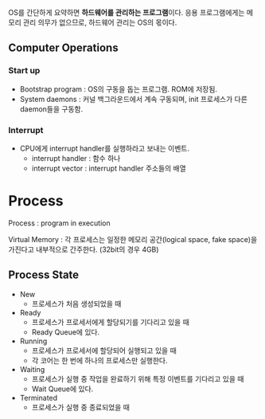 OS를 간단하게 요약하면 **하드웨어를 관리하는 프로그램**이다. 응용 프로그램에게는 메모리 관리 의무가 없으므로, 하드웨어 관리는 OS의 몫이다. 

## Computer Operations

### Start up
- Bootstrap program : OS의 구동을 돕는 프로그램. ROM에 저장됨.
- System daemons : 커널 백그라운드에서 계속 구동되며, init 프로세스가 다른 daemon들을 구동함.

### Interrupt
- CPU에게 interrupt handler를 실행하라고 보내는 이벤트.
    - interrupt handler : 함수 하나
    - interrupt vector : interrupt handler 주소들의 배열
  
# Process

Process : program in execution

Virtual Memory : 각 프로세스는 일정한 메모리 공간(logical space, fake space)을 가진다고 내부적으로 간주한다. (32bit의 경우 4GB)

## Process State

- New
  - 프로세스가 처음 생성되었을 때
- Ready
  - 프로세스가 프로세서에게 할당되기를 기다리고 있을 때
  - Ready Queue에 있다.
- Running
  - 프로세스가 프로세서에 할당되어 실행되고 있을 때
  - 각 코어는 한 번에 하나의 프로세스만 실행한다.
- Waiting
  - 프로세스가 실행 중 작업을 완료하기 위해 특정 이벤트를 기다리고 있을 때
  - Wait Queue에 있다.
- Terminated
  - 프로세스가 실행 중 종료되었을 때



